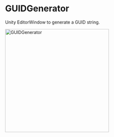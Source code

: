 # GUIDGenerator
 Unity EditorWindow to generate a GUID string.
 
 <img width="336" alt="GUIDGenerator" src="https://user-images.githubusercontent.com/94966678/143233779-25564005-92d9-4ab2-bf71-67e58f1da03c.png">
